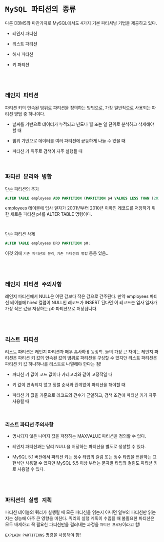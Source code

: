 # `MySQL 파티션의 종류`

다른 DBMS와 마찬가지로 MySQL에서도 4가지 기본 파티셔닝 기법을 제공하고 있다. 

- 레인지 파티션

- 리스트 파티션

- 해시 파티션

- 키 파티션

<br> <br>

## `레인지 파티션`

파티션 키의 연속된 범위로 파티션을 정의하는 방법으로, 가장 일반적으로 사용되는 파티션 방법 중 하나이다. 

- 날짜를 기반으로 데이터가 누적되고 년도나 월 또는 일 단위로 분석하고 삭제해야 할 때

- 범위 기반으로 데이터를 여러 파티션에 균등하게 나눌 수 있을 때

- 파티션 키 위주로 검색이 자주 실행될 때

<br>

## `파티션 분리와 병합`

단순 파티션의 추가

```sql
ALTER TABLE employees ADD PARTITION (PARTITION p4 VALUES LESS THAN (2011));
```

employees 테이블에 입사 일자가 2001년부터 2010년 이하인 레코드를 저장하기 위한 새로운 파티션 p4를 ALTER TABLE 명령이다. 

<br>

단순 파티션 삭제

```sql
ALTER TABLE employees DRO PARTITION p0;
```

이것 외에 `기존 파티션의 분리`, `기존 파티션의 병합` 등등 있음.. 

<br> <br>

## `레인지 파티션 주의사항`

레인지 파티션에서 NULL은 어떤 값보다 작은 값으로 간주된다. 만약 employees 파티션 테이블에 hired 컬럼이 NULL인 레코드가 INSERT 된다면 이 레코드는 입사 일자가 가장 작은 값을 저장하는 p0 파티션으로 저장됩니다. 

<br> <br>

## `리스트 파티션`

리스트 파티션은 레인지 파티션과 매우 흡사하ㅔ 동장학. 둘의 가장 큰 차이는 레인지 파티션은 파티션 키 값의 연속된 값의 범위로 파티션을 구성할 수 있지만 리스트 파티션은 파티션 키 값 하나하나를 리스트로 나열해야 한다는 점!

- 파티션 키 값이 코드 값이나 카테고리와 같이 고정적일 때

- 키 값이 연속되지 않고 정렬 순서와 관계없이 파티션을 해야할 때

- 파티션 키 값을 기준으로 레코드의 건수가 균일하고, 검색 조건에 파티션 키가 자주 사용될 때

<br>

### 리스트 파티션 주의사항

- 명시되지 않은 나머지 값을 저장하는 MAXVALUE 파티션을 정의할 수 없다. 

- 레인지 파티션과는 달리 NULL을 저장하는 파티션을 별도로 생성할 수 있다. 

- MySQL 5.1 버전에서 파티션 키는 정수 타입의 컬럼 또는 정수 타입을 변환하는 표현식만 사용할 수 있지만 MySQL 5.5 이상 부터는 문자열 타입의 컬럼도 파티션 키로 사용할 수 있다. 

<br> <br>

## `파티션의 실행 계획`

파티션 테이블의 쿼리가 실행될 때 모든 파티션을 읽는지 아니면 일부의 파티션만 읽는지는 성능에 아주 큰 영향을 미친다. 쿼리의 실행 계획이 수립될 때 불필요한 파티션은 모두 배제하고 꼭 필요한 파티션만을 걸러내는 과정을 `파티션 프루닝`이라고 함!

`EXPLAIN PARTITIONS` 명령을 사용해야 함!